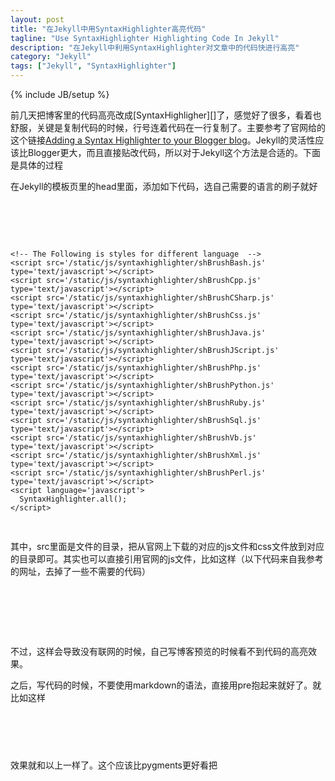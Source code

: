 ```yaml
---
layout: post
title: "在Jekyll中用SyntaxHighlighter高亮代码"
tagline: "Use SyntaxHighlighter Highlighting Code In Jekyll"
description: "在Jekyll中利用SyntaxHighlighter对文章中的代码快进行高亮"
category: "Jekyll"
tags: ["Jekyll", "SyntaxHighlighter"]
---
```

{% include JB/setup %}

前几天把博客里的代码高亮改成[SyntaxHighligher][]了，感觉好了很多，看着也舒服，关键是复制代码的时候，行号连着代码在一行复制了。主要参考了官网给的这个链接[Adding a Syntax Highlighter to your Blogger blog][Blogger]。Jekyll的灵活性应该比Blogger更大，而且直接贴改代码，所以对于Jekyll这个方法是合适的。下面是具体的过程

在Jekyll的模板页里的head里面，添加如下代码，选自己需要的语言的刷子就好
<pre class="brush: html">
    <link href='/static/css/syntaxhighlighter/shCore.css' rel='stylesheet' type='text/css'/>
    <link href='/static/css/syntaxhighlighter/shThemeDefault.css' rel='stylesheet' type='text/css'/>
    <script src='/static/js/syntaxhighlighter/shCore.js' type='text/javascript'></script>
    <!-- The Following is styles for different language  -->
    <script src='/static/js/syntaxhighlighter/shBrushBash.js' type='text/javascript'></script>
    <script src='/static/js/syntaxhighlighter/shBrushCpp.js' type='text/javascript'></script>
    <script src='/static/js/syntaxhighlighter/shBrushCSharp.js' type='text/javascript'></script>
    <script src='/static/js/syntaxhighlighter/shBrushCss.js' type='text/javascript'></script>
    <script src='/static/js/syntaxhighlighter/shBrushJava.js' type='text/javascript'></script>
    <script src='/static/js/syntaxhighlighter/shBrushJScript.js' type='text/javascript'></script>
    <script src='/static/js/syntaxhighlighter/shBrushPhp.js' type='text/javascript'></script>
    <script src='/static/js/syntaxhighlighter/shBrushPython.js' type='text/javascript'></script>
    <script src='/static/js/syntaxhighlighter/shBrushRuby.js' type='text/javascript'></script>
    <script src='/static/js/syntaxhighlighter/shBrushSql.js' type='text/javascript'></script>
    <script src='/static/js/syntaxhighlighter/shBrushVb.js' type='text/javascript'></script>
    <script src='/static/js/syntaxhighlighter/shBrushXml.js' type='text/javascript'></script>
    <script src='/static/js/syntaxhighlighter/shBrushPerl.js' type='text/javascript'></script>
    <script language='javascript'>
      SyntaxHighlighter.all();
    </script>
</pre>
其中，src里面是文件的目录，把从官网上下载的对应的js文件和css文件放到对应的目录即可。其实也可以直接引用官网的js文件，比如这样（以下代码来自我参考的网址，去掉了一些不需要的代码）
<pre class="brush: html">
    <link href='http://alexgorbatchev.com/pub/sh/current/styles/shCore.css' rel='stylesheet' type='text/css'/>
    <link href='http://alexgorbatchev.com/pub/sh/current/styles/shThemeDefault.css' rel='stylesheet' type='text/css'/>
    <script src='http://alexgorbatchev.com/pub/sh/current/scripts/shCore.js' type='text/javascript'></script>
    <script src='http://alexgorbatchev.com/pub/sh/current/scripts/shBrushCpp.js' type='text/javascript'></script>
    <script language='javascript'>
        SyntaxHighlighter.all();
    </script>
</pre>
不过，这样会导致没有联网的时候，自己写博客预览的时候看不到代码的高亮效果。

之后，写代码的时候，不要使用markdown的语法，直接用pre抱起来就好了。就比如这样
<pre class="brush: html">
<pre class="brush: cpp">
</pre>
</pre>

效果就和以上一样了。这个应该比pygments更好看把


[SyntaxHighlighter]: http://alexgorbatchev.com/SyntaxHighlighter/
[Blogger]: http://www.cyberack.com/2007/07/adding-syntax-highlighter-to-blogger.html
